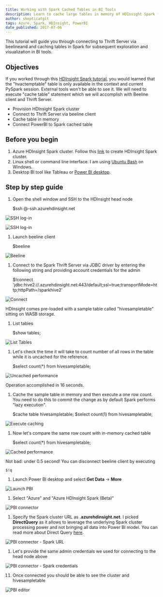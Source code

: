 ```yaml
---
title: Working with Spark Cached Tables in BI Tools
description: Learn to cache large tables in memory of HDInsight Spark for fast data exploration and visualization in PowerBI.
author: skepticatgit
tags: Azure, Spark, HDInsight, PowerBI
date_published: 2017-07-06
---
```

This tutorial will guide you through connecting to Thrift Server via beelineand
and caching tables in Spark for subsequent exploration 
and visualization in BI tools.

## Objectives
If you worked through this [HDInsight Spark tutorial](https://docs.microsoft.com/en-us/azure/hdinsight/hdinsight-apache-spark-use-bi-tools), you would learned that the "hvactemptable" table is only available in the context and current PySpark session. External tools won't be able to see it. We will need to execute "cache table" statement which we will accomplish with Beeline client and Thrift Server.

- Provision HDInsight Spark cluster
- Connect to Thrift Server via beeline client
- Cache table in memory
- Connect PowerBI to Spark cached table 

## Before you begin

1. Azure HDInsight Spark cluster. Follow this [link](https://docs.microsoft.com/en-us/azure/hdinsight/hdinsight-apache-spark-jupyter-spark-sql) to create HDInsight Spark cluster.
1. Linux shell or command line interface. I am using [Ubuntu Bash](https://msdn.microsoft.com/en-us/commandline/wsl/about) on Windows.
1. Desktop BI tool like Tableau or [Power BI desktop](https://powerbi.microsoft.com/en-us/downloads/).

## Step by step guide

1. Open the shell window and SSH to the HDInsight head node

    $ssh <sshusername>@<clustername>-ssh.azurehdinsight.net

![SSH log-in](https://github.com/skepticatgit/tutorials/blob/master/sparktblcache/images/Img1.jpg?raw=true "SSH log-in")

![SSH log-in](https://github.com/skepticatgit/tutorials/blob/master/sparktblcache/images/Img2.jpg?raw=true "SSH log-in")

1. Launch beeline client
    
	$beeline
	
![Beeline](https://github.com/skepticatgit/tutorials/blob/master/sparktblcache/images/Img3.jpg?raw=true "Beeline log-in")

1. Connect to the Spark Thrift Server via JDBC driver by entering the following string and providing account credentials for the admin

    $!connect 'jdbc:hive2://<clustername>.azurehdinsight.net:443/default;ssl=true;transportMode=http;httpPath=/sparkhive2'
	
![Connect](https://github.com/skepticatgit/tutorials/blob/master/sparktblcache/images/Img4.jpg?raw=true "Beeline log-in")

HDInsight comes pre-loaded with a sample table called "hivesampletable" sitting on WASB storage.

1. List tables

    $show tables;
	
![List Tables](https://github.com/skepticatgit/tutorials/blob/master/sparktblcache/images/Img5.jpg?raw=true "List tables")

1. Let's check the time it will take to count number of all rows in the table while it is uncached for the reference.

    $select count(*) from hivesampletable;

![Uncached performance](https://github.com/skepticatgit/tutorials/blob/master/sparktblcache/images/Img6.jpg?raw=true "Uncached scan")

Operation accomplished in 16 seconds.

1. Cache the sample table in memory and then execute a one row count. You need to do this to commit the change as by default Spark performs "lazy execution".

    $cache table hivesampletable;
    $select count(1) from hivesampletable;	
	
![Execute caching](https://github.com/skepticatgit/tutorials/blob/master/sparktblcache/images/Img7.jpg?raw=true "Execute caching")	

1. Now let's compare the same row count with in-memory cached table

    $select count(*) from hivesampletable;
	
![Cached performance](https://github.com/skepticatgit/tutorials/blob/master/sparktblcache/images/Img8.jpg?raw=true "Cached scan")

Not bad: under 0.5 second! You can disconnect beeline client by executing

    $!q

1. Launch Power BI desktop and select **Get Data** -> **More**

![Launch PBI](https://github.com/skepticatgit/tutorials/blob/master/sparktblcache/images/Img9.jpg?raw=true "launch PBI")

1. Select "Azure" and "Azure HDInsight Spark (Beta)"

![PBI connector](https://github.com/skepticatgit/tutorials/blob/master/sparktblcache/images/Img10.jpg?raw=true "PBI connector")

1. Specify the Spark cluster URL as **<sparkname>.azurehdinsight.net**. I picked **DirectQuery** as it allows to leverage the underlying Spark cluster processing power and not bringing all data into Power BI model. You can read more about Direct Query [here](https://powerbi.microsoft.com/en-us/documentation/powerbi-desktop-use-directquery/).

![PBI connector - Spark URL](https://github.com/skepticatgit/tutorials/blob/master/sparktblcache/images/Img11.jpg?raw=true "PBI connector - Spark URL")

1. Let's provide the same admin credentials we used for connecting to the head node above

![PBI connector - Spark credentials](https://github.com/skepticatgit/tutorials/blob/master/sparktblcache/images/Img12.jpg?raw=true "PBI connector - Spark credentials")

11. Once connected you should be able to see the cluster and hivesampletable

![PBI editor](https://github.com/skepticatgit/tutorials/blob/master/sparktblcache/images/Img13.jpg?raw=true "PBI editor")
